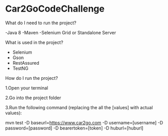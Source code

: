 # Car2GoCodeChallenge



What do I need to run the project?

-Java 8
-Maven
-Selenium Grid or Standalone Server

What is used in the project?

- Selenium 
- Gson 
- RestAssured 
- TestNG 


How do I run the project?

1.Open your terminal

2.Go into the project folder

3.Run the following command (replacing the all the [values] with actual values):

mvn test -D baseurl=https://www.car2go.com  -D username=[username]  -D password=[password] -D bearertoken=[token] -D huburl=[huburl]

